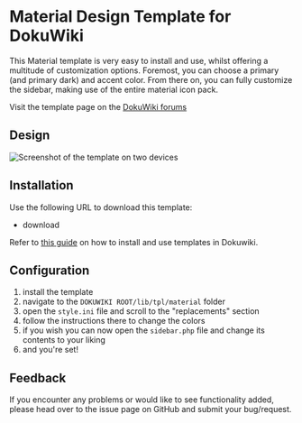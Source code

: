 # Material Design Template for DokuWiki

This Material template is very easy to install and use, whilst offering a multitude of customization options.
Foremost, you can choose a primary (and primary dark) and accent color. From there on, you can fully customize the sidebar, making use of the entire material icon pack.

Visit the template page on the [DokuWiki forums](https://www.dokuwiki.org/template:material)


## Design

![Screenshot of the template on two devices](https://s1.postimg.org/6fmrfcwptr/material.jpg|screenshot)


## Installation

Use the following URL to download this template:

  * download 

Refer to [this guide](https://www.dokuwiki.org/template) on how to install and use templates in Dokuwiki.

## Configuration

1. install the template
2. navigate to the `DOKUWIKI ROOT/lib/tpl/material` folder
3. open the `style.ini` file and scroll to the "replacements" section
4. follow the instructions there to change the colors
5. if you wish you can now open the `sidebar.php` file and change its contents to your liking
6. and you're set! 
 
## Feedback

If you encounter any problems or would like to see functionality added, please head over to the issue page on GitHub and submit your bug/request.
